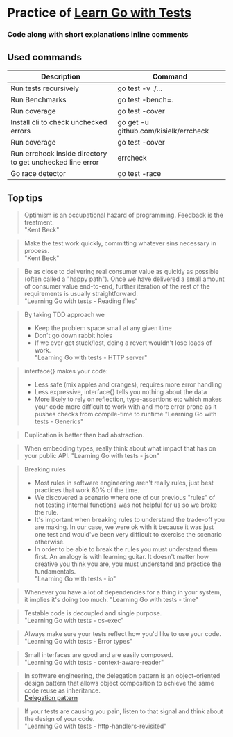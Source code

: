 # Practice of [Learn Go with Tests](https://quii.gitbook.io/learn-go-with-tests/)

### Code along with short explanations inline comments

## Used commands

| Description                                               | Command                               |
| --------------------------------------------------------- | ------------------------------------- |
| Run tests recursively                                     | go test -v ./...                      |
| Run Benchmarks                                            | go test -bench=.                      |
| Run coverage                                              | go test -cover                        |
| Install cli to check unchecked errors                     | go get -u github.com/kisielk/errcheck |
| Run coverage                                              | go test -cover                        |
| Run errcheck inside directory to get unchecked line error | errcheck                              |
| Go race detector                                          | go test -race                         |

## Top tips

> Optimism is an occupational hazard of programming. Feedback is the treatment.  
> "Kent Beck"

> Make the test work quickly, committing whatever sins necessary in process.  
> "Kent Beck"

> Be as close to delivering real consumer value as quickly as possible (often called a "happy path"). Once we have delivered a small amount of consumer value end-to-end, further iteration of the rest of the requirements is usually straightforward.  
> "Learning Go with tests - Reading files"

> By taking TDD approach we
>
> - Keep the problem space small at any given time
> - Don't go down rabbit holes
> - If we ever get stuck/lost, doing a revert wouldn't lose loads of work.  
>   "Learning Go with tests - HTTP server"

> interface{} makes your code:
>
> - Less safe (mix apples and oranges), requires more error handling
> - Less expressive, interface{} tells you nothing about the data
> - More likely to rely on reflection, type-assertions etc which makes your code more difficult to work with and more error prone as it pushes checks from compile-time to runtime
>   "Learning Go with tests - Generics"

> Duplication is better than bad abstraction.

> When embedding types, really think about what impact that has on your public API.
> "Learning Go with tests - json"

> Breaking rules
>
> - Most rules in software engineering aren't really rules, just best practices that work 80% of the time.
> - We discovered a scenario where one of our previous "rules" of not testing internal functions was not helpful for us so we broke the rule.
> - It's important when breaking rules to understand the trade-off you are making. In our case, we were ok with it because it was just one test and would've been very difficult to exercise the scenario otherwise.
> - In order to be able to break the rules you must understand them first. An analogy is with learning guitar. It doesn't matter how creative you think you are, you must understand and practice the fundamentals.  
>   "Learning Go with tests - io"

> Whenever you have a lot of dependencies for a thing in your system, it implies it's doing too much.
> "Learning Go with tests - time"

> Testable code is decoupled and single purpose.  
> "Learning Go with tests - os-exec"

> Always make sure your tests reflect how you'd like to use your code.  
> "Learning Go with tests - Error types"

> Small interfaces are good and are easily composed.  
> "Learning Go with tests - context-aware-reader"

> In software engineering, the delegation pattern is an object-oriented design pattern that allows object composition to achieve the same code reuse as inheritance.  
> [Delegation pattern](https://en.wikipedia.org/wiki/Delegation_pattern)

> If your tests are causing you pain, listen to that signal and think about the design of your code.  
> "Learning Go with tests - http-handlers-revisited"
